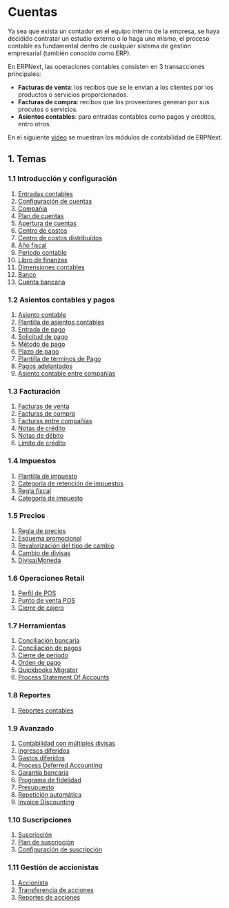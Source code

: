 <!-- add-breadcrumbs -->
# Cuentas

Ya sea que exista un contador en el equipo interno de la empresa, se haya decidido contratar un estudio externo o lo haga uno mismo, el proceso contable es fundamental dentro de cualquier sistema de gestión empresarial (también conocido como ERP).

En ERPNext, las operaciones contables consisten en 3 transacciones principales:

  * **Facturas de venta**: los recibos que se le envían a los clientes por los productos o servicios proporcionados.
  * **Facturas de compra**: recibos que los proveedores generan por sus procutos o servicios.
  * **Asientos contables**: para entradas contables como pagos y créditos, entro otros.

En el siguiente [video](https://www.youtube.com/watch?v=5wjollWN0OA) se muestran los módulos de contabilidad de ERPNext.

## 1. Temas

### 1.1 Introducción y configuración
1. [Entradas contables](/docs/user/manual/es/accounts/accounting-entries)
1. [Configuración de cuentas](/docs/user/manual/es/accounts/accounts-settings)
1. [Compañía](/docs/user/manual/es/setting-up/company-setup)
1. [Plan de cuentas](/docs/user/manual/es/accounts/chart-of-accounts)
1. [Apertura de cuentas](/docs/user/manual/es/accounts/opening-balance)
1. [Centro de costos](/docs/user/manual/es/accounts/cost-center)
1. [Centro de costos distribuídos](/docs/user/manual/es/accounts/distributed-cost-center)
1. [Año fiscal](/docs/user/manual/es/accounts/fiscal-year)
1. [Período contable](/docs/user/manual/es/accounts/accounting-period)
1. [Libro de finanzas](/docs/user/manual/es/accounts/finance-book)
1. [Dimensiones contables](/docs/user/manual/es/accounts/accounting-dimensions)
1. [Banco](/docs/user/manual/es/accounts/bank)
1. [Cuenta bancaria](/docs/user/manual/es/accounts/bank-account)
<!-- (in development) 1. [Transacción bancaria](/docs/user/manual/es/accounts/bank-transaction) -->

### 1.2 Asientos contables y pagos
1. [Asiento contable](/docs/user/manual/es/accounts/journal-entry)
1. [Plantilla de asientos contables](/docs/user/manual/es/accounts/journal-entry-template)
1. [Entrada de pago](/docs/user/manual/es/accounts/payment-entry)
1. [Solicitud de pago](/docs/user/manual/es/accounts/payment-request)
1. [Método de pago](/docs/user/manual/es/accounts/mode-of-payment)
1. [Plazo de pago](/docs/user/manual/es/accounts/payment-terms)
1. [Plantilla de términos de Pago](/docs/user/manual/es/accounts/payment-terms-template)
1. [Pagos adelantados](/docs/user/manual/es/accounts/advance-payment-entry)
1. [Asiento contable entre compañías](/docs/user/manual/en/accounts/inter-company-journal-entry)

### 1.3 Facturación
1. [Facturas de venta](/docs/user/manual/en/accounts/sales-invoice)
1. [Facturas de compra](/docs/user/manual/en/accounts/purchase-invoice)
1. [Facturas entre compañías](/docs/user/manual/en/accounts/inter-company-invoices)
1. [Notas de crédito](/docs/user/manual/en/accounts/credit-note)
1. [Notas de débito](/docs/user/manual/en/accounts/debit-note)
1. [Límite de crédito](/docs/user/manual/en/accounts/credit-limit)

### 1.4 Impuestos
1. [Plantilla de impuesto](/docs/user/manual/en/accounts/item-tax-template)
1. [Categoría de retención de impuestos](/docs/user/manual/en/accounts/tax-withholding-category)
1. [Regla fiscal](/docs/user/manual/en/accounts/tax-rule)
1. [Categoría de impuesto](/docs/user/manual/en/accounts/tax-category)

### 1.5 Precios
1. [Regla de precios](/docs/user/manual/en/accounts/pricing-rule)
1. [Esquema promocional](/docs/user/manual/en/accounts/promotional-scheme)
1. [Revalorización del tipo de cambio](/docs/user/manual/en/accounts/exchange-rate-revaluation)
1. [Cambio de divisas](/docs/user/manual/en/accounts/currency-exchange)
1. [Divisa/Moneda](/docs/user/manual/en/accounts/currency)

### 1.6 Operaciones Retail
1. [Perfil de POS](/docs/user/manual/en/accounts/pos-profile)
1. [Punto de venta POS](/docs/user/manual/en/accounts/point-of-sales)
1. [Cierre de cajero](/docs/user/manual/en/accounts/pos-cashier-closing)

### 1.7 Herramientas
1. [Conciliación bancaria](/docs/user/manual/en/accounts/bank-reconciliation)
1. [Conciliación de pagos](/docs/user/manual/en/accounts/payment-reconciliation)
1. [Cierre de período](/docs/user/manual/en/accounts/period-closing-voucher)
1. [Orden de pago](/docs/user/manual/en/accounts/payment-order)
1. [Quickbooks Migrator](/docs/user/manual/en/accounts/quickbooks-migrator)
1. [Process Statement Of Accounts](/docs/user/manual/en/accounts/process-statement-of-accounts)

### 1.8 Reportes
1. [Reportes contables](/docs/user/manual/en/accounts/accounting-reports)

### 1.9 Avanzado
1. [Contabilidad con múltiples divisas](/docs/user/manual/en/accounts/multi-currency-accounting)
1. [Ingresos diferidos](/docs/user/manual/en/accounts/deferred-revenue)
1. [Gastos diferidos](/docs/user/manual/en/accounts/deferred-expense)
1. [Process Deferred Accounting](/docs/user/manual/en/accounts/process-deferred-accounting)
1. [Garantía bancaria](/docs/user/manual/en/accounts/bank-guarantee)
1. [Programa de fidelidad](/docs/user/manual/en/accounts/loyalty-program)
1. [Presupuesto](/docs/user/manual/en/accounts/budgeting)
1. [Repetición automática](/docs/user/manual/en/automation/auto-repeat)
1. [Invoice Discounting](/docs/user/manual/en/accounts/invoice_discounting)

### 1.10 Suscripciones
1. [Suscripción](/docs/user/manual/en/accounts/subscription)
1. [Plan de suscripción](/docs/user/manual/en/accounts/subscription-plan)
1. [Configuración de suscripción](/docs/user/manual/en/accounts/subscription-settings)

### 1.11 Gestión de accionistas
1. [Accionista](/docs/user/manual/en/accounts/shareholder)
1. [Transferencia de acciones](/docs/user/manual/en/accounts/share-transfer)
1. [Reportes de acciones](/docs/user/manual/en/accounts/share-reports)
